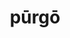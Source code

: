 ---
title: pūrgō
meaning: to clean
ch: six
pos: verb
inf: pūrgāre
secondppstem: pūrg
infend: āre
thirdpp: pūrgāvī
fourthpp: pūrgātus
conjugation: first
derivatives: purge, puragatory
six: y
---